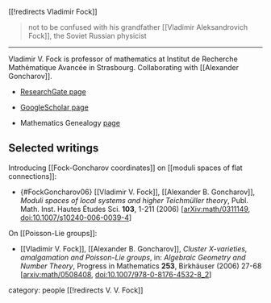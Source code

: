 [[!redirects Vladimir Fock]]

> not to be confused with his grandfather [[Vladimir Aleksandrovich Fock]], the Soviet Russian physicist

***

Vladimir V. Fock is professor of mathematics at Institut de Recherche Math&#233;matique Avanc&#233;e in Strasbourg. Collaborating with [[Alexander Goncharov]]. 

* [ResearchGate page](https://www.researchgate.net/profile/Vladimir-Fock)

* [GoogleScholar page](https://scholar.google.com/citations?user=wCq6BBsAAAAJ&hl=en)

* Mathematics Genealogy [page](https://www.genealogy.math.ndsu.nodak.edu/id.php?id=118189)

## Selected writings

Introducing [[Fock-Goncharov coordinates]] on [[moduli spaces of flat connections]]:

* {#FockGoncharov06} [[Vladimir V. Fock]], [[Alexander B. Goncharov]], _Moduli spaces of local systems and higher Teichm&#252;ller theory_, Publ. Math. Inst. Hautes &#201;tudes Sci. **103**, 1-211 (2006) &lbrack;[arXiv:math/0311149](https://arxiv.org/abs/math/0311149), [doi:10.1007/s10240-006-0039-4](https://doi.org/10.1007/s10240-006-0039-4)&rbrack;

On [[Poisson-Lie groups]]:

* [[Vladimir V. Fock]], [[Alexander B. Goncharov]], _Cluster X-varieties, amalgamation and Poisson-Lie groups_, in: *Algebraic Geometry and Number Theory*, Progress in Mathematics **253**, Birkh&auml;user (2006) 27-68 &lbrack;[arxiv:math/0508408](http://www.arXiv.org/abs/math/0508408), [doi:10.1007/978-0-8176-4532-8_2](https://doi.org/10.1007/978-0-8176-4532-8_2)&rbrack;





category: people
[[!redirects V. V. Fock]]
